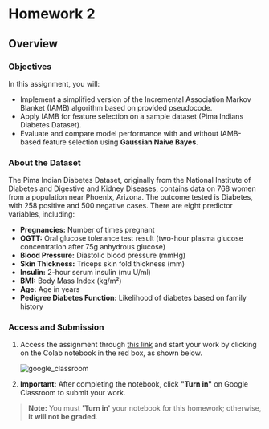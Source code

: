 # Homework 2

## Overview

### Objectives

In this assignment, you will:

- Implement a simplified version of the Incremental Association Markov Blanket (IAMB) algorithm based on provided pseudocode.
- Apply IAMB for feature selection on a sample dataset (Pima Indians Diabetes Dataset).
- Evaluate and compare model performance with and without IAMB-based feature selection using **Gaussian Naive Bayes**.

### About the Dataset

The Pima Indian Diabetes Dataset, originally from the National Institute of Diabetes and Digestive and Kidney Diseases, contains data on 768 women from a population near Phoenix, Arizona. The outcome tested is Diabetes, with 258 positive and 500 negative cases. There are eight predictor variables, including:

- **Pregnancies:** Number of times pregnant
- **OGTT:** Oral glucose tolerance test result (two-hour plasma glucose concentration after 75g anhydrous glucose)
- **Blood Pressure:** Diastolic blood pressure (mmHg)
- **Skin Thickness:** Triceps skin fold thickness (mm)
- **Insulin:** 2-hour serum insulin (mu U/ml)
- **BMI:** Body Mass Index (kg/m²)
- **Age:** Age in years
- **Pedigree Diabetes Function:** Likelihood of diabetes based on family history

### Access and Submission

1. Access the assignment through [this link](https://classroom.google.com/c/NzM2ODcxMTc3OTcx/a/NzUxNzE2MzQwNDUz/details) and start your work by clicking on the Colab notebook in the red box, as shown below.

   ![google_classroom](../assets/img/google_assignment.jpg)

2. **Important:** After completing the notebook, click **"Turn in"** on Google Classroom to submit your work.

> **Note:** You must **'Turn in'** your notebook for this homework; otherwise, **it will not be graded**.
